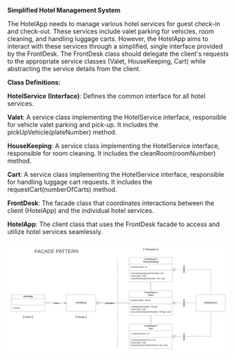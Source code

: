 **Simplified Hotel Management System**

The HotelApp needs to manage various hotel services for guest check-in and check-out. These services include valet parking for vehicles, room cleaning, and handling luggage carts. However, the HotelApp aims to interact with these services through a simplified, single interface provided by the FrontDesk. The FrontDesk class should delegate the client's requests to the appropriate service classes (Valet, HouseKeeping, Cart) while abstracting the service details from the client.

**Class Definitions:**

**HotelService (Interface)**: Defines the common interface for all hotel services.

**Valet**: A service class implementing the HotelService interface, responsible for vehicle valet parking and pick-up. It includes the pickUpVehicle(plateNumber) method.

**HouseKeeping**: A service class implementing the HotelService interface, responsible for room cleaning. It includes the cleanRoom(roomNumber) method.

**Cart**: A service class implementing the HotelService interface, responsible for handling luggage cart requests. It includes the requestCart(numberOfCarts) method.

**FrontDesk**: The facade class that coordinates interactions between the client (HotelApp) and the individual hotel services.

**HotelApp**: The client class that uses the FrontDesk facade to access and utilize hotel services seamlessly.



![UML FACADE PATTERN](https://github.com/vjpjulia/Assignment-7/blob/main/UML%20Facade%20Pattern.png)

